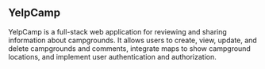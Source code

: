 ## YelpCamp

YelpCamp is a full-stack web application for reviewing and sharing information about campgrounds. It allows users to create, view, update, and delete campgrounds and comments, integrate maps to show campground locations, and implement user authentication and authorization.
